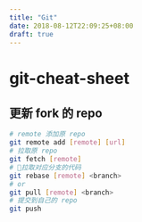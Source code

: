 ```yaml
---
title: "Git"
date: 2018-08-12T22:09:25+08:00
draft: true
---
```

# git-cheat-sheet

## 更新 fork 的 repo

```bash
# remote 添加原 repo
git remote add [remote] [url]
# 拉取原 repo
git fetch [remote]
# 拉取对应分支的代码
git rebase [remote] <branch>
# or
git pull [remote] <branch>
# 提交到自己的 repo
git push
```
